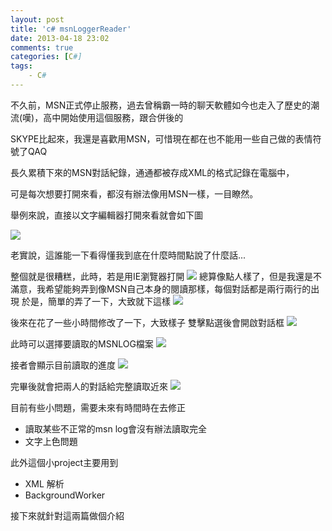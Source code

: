 ```yaml
---
layout: post
title: 'c# msnLoggerReader'
date: 2013-04-18 23:02
comments: true
categories: [C#]
tags:
	- C#
---
```



不久前，MSN正式停止服務，過去曾稱霸一時的聊天軟體如今也走入了歷史的潮流(嘆)，高中開始使用這個服務，跟合併後的

SKYPE比起來，我還是喜歡用MSN，可惜現在都在也不能用一些自己做的表情符號了QAQ

長久累積下來的MSN對話紀錄，通通都被存成XML的格式記錄在電腦中，

可是每次想要打開來看，都沒有辦法像用MSN一樣，一目瞭然。

舉例來說，直接以文字編輯器打開來看就會如下圖  
<!--more-->

![](https://lh6.googleusercontent.com/-GUX4YXCS_fc/Uc_EzpJwi4I/AAAAAAAAAlA/0PCnx2hCmqg/w1296-h674-no/msnlogreader1.png)

老實說，這誰能一下看得懂我到底在什麼時間點說了什麼話...

整個就是很糟糕，此時，若是用IE瀏覽器打開
![](https://lh5.googleusercontent.com/-XKhP1fyEIGI/Uc_Ez3wG9FI/AAAAAAAAAlM/BDIpC-_nZgA/w1011-h631-no/msnlogreader2.png)
總算像點人樣了，但是我還是不滿意，我希望能夠弄到像MSN自己本身的閱讀那樣，每個對話都是兩行兩行的出現
於是，簡單的弄了一下，大致就下這樣
![](https://lh5.googleusercontent.com/-pJ5y6i36se0/Uc_EKCG6QvI/AAAAAAAAAig/9sQrrP44oqk/w674-h607-no/msnlogreader3.jpg)

後來在花了一些小時間修改了一下，大致樣子
雙擊點選後會開啟對話框
![](https://lh4.googleusercontent.com/-V5ZLD-YVIHo/Uc_E024yreI/AAAAAAAAAlY/XNfTzZJGoPc/w680-h613-no/msnlogreader4.png)


此時可以選擇要讀取的MSNLOG檔案
![](https://lh4.googleusercontent.com/-VCd-odxdVH0/Uc_E01P2keI/AAAAAAAAAlU/B0B4U-UXPbs/w851-h620-no/msnlogreader5.png)

接者會顯示目前讀取的進度
![](https://lh6.googleusercontent.com/-pVZEMNLJELM/Uc_E1WJvxII/AAAAAAAAAlk/nzqzN8T7uig/w680-h614-no/msnlogreader6.png)

完畢後就會把兩人的對話給完整讀取近來
![](https://lh3.googleusercontent.com/-evyMpBdgMMQ/Uc_E1r5zIvI/AAAAAAAAAlo/64c1_vLemyU/w681-h611-no/msnlogreader7.png)

目前有些小問題，需要未來有時間時在去修正

- 讀取某些不正常的msn log會沒有辦法讀取完全
- 文字上色問題 


此外這個小project主要用到  

- XML 解析   
- BackgroundWorker  

接下來就針對這兩篇做個介紹

